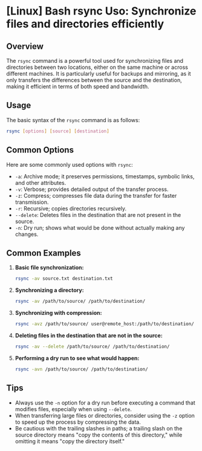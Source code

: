 # [Linux] Bash rsync Uso: Synchronize files and directories efficiently

## Overview
The `rsync` command is a powerful tool used for synchronizing files and directories between two locations, either on the same machine or across different machines. It is particularly useful for backups and mirroring, as it only transfers the differences between the source and the destination, making it efficient in terms of both speed and bandwidth.

## Usage
The basic syntax of the `rsync` command is as follows:

```bash
rsync [options] [source] [destination]
```

## Common Options
Here are some commonly used options with `rsync`:

- `-a`: Archive mode; it preserves permissions, timestamps, symbolic links, and other attributes.
- `-v`: Verbose; provides detailed output of the transfer process.
- `-z`: Compress; compresses file data during the transfer for faster transmission.
- `-r`: Recursive; copies directories recursively.
- `--delete`: Deletes files in the destination that are not present in the source.
- `-n`: Dry run; shows what would be done without actually making any changes.

## Common Examples

1. **Basic file synchronization:**
   ```bash
   rsync -av source.txt destination.txt
   ```

2. **Synchronizing a directory:**
   ```bash
   rsync -av /path/to/source/ /path/to/destination/
   ```

3. **Synchronizing with compression:**
   ```bash
   rsync -avz /path/to/source/ user@remote_host:/path/to/destination/
   ```

4. **Deleting files in the destination that are not in the source:**
   ```bash
   rsync -av --delete /path/to/source/ /path/to/destination/
   ```

5. **Performing a dry run to see what would happen:**
   ```bash
   rsync -avn /path/to/source/ /path/to/destination/
   ```

## Tips
- Always use the `-n` option for a dry run before executing a command that modifies files, especially when using `--delete`.
- When transferring large files or directories, consider using the `-z` option to speed up the process by compressing the data.
- Be cautious with the trailing slashes in paths; a trailing slash on the source directory means "copy the contents of this directory," while omitting it means "copy the directory itself."